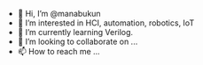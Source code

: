 - 👋 Hi, I’m @manabukun
- 👀 I’m interested in HCI, automation, robotics, IoT
- 🌱 I’m currently learning Verilog.
- 💞️ I’m looking to collaborate on ...
- 📫 How to reach me ...

<!---
manabukun/manabukun is a ✨ special ✨ repository because its `README.md` (this file) appears on your GitHub profile.
You can click the Preview link to take a look at your changes.
--->
